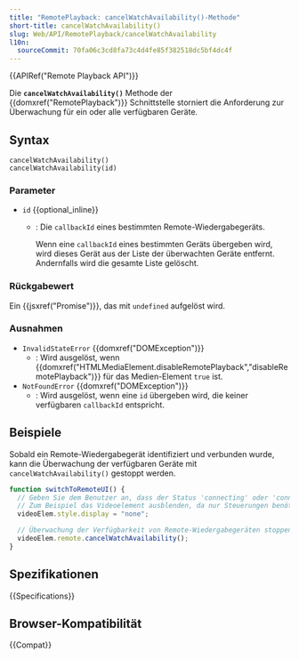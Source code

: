 ```yaml
---
title: "RemotePlayback: cancelWatchAvailability()-Methode"
short-title: cancelWatchAvailability()
slug: Web/API/RemotePlayback/cancelWatchAvailability
l10n:
  sourceCommit: 70fa06c3cd8fa73c4d4fe85f382518dc5bf4dc4f
---
```


{{APIRef("Remote Playback API")}}

Die **`cancelWatchAvailability()`** Methode der {{domxref("RemotePlayback")}} Schnittstelle storniert die Anforderung zur Überwachung für ein oder alle verfügbaren Geräte.

## Syntax

```js-nolint
cancelWatchAvailability()
cancelWatchAvailability(id)
```

### Parameter

- `id` {{optional_inline}}

  - : Die `callbackId` eines bestimmten Remote-Wiedergabegeräts.

    Wenn eine `callbackId` eines bestimmten Geräts übergeben wird, wird dieses Gerät aus der Liste der überwachten Geräte entfernt. Andernfalls wird die gesamte Liste gelöscht.

### Rückgabewert

Ein {{jsxref("Promise")}}, das mit `undefined` aufgelöst wird.

### Ausnahmen

- `InvalidStateError` {{domxref("DOMException")}}
  - : Wird ausgelöst, wenn {{domxref("HTMLMediaElement.disableRemotePlayback","disableRemotePlayback")}} für das Medien-Element `true` ist.
- `NotFoundError` {{domxref("DOMException")}}
  - : Wird ausgelöst, wenn eine `id` übergeben wird, die keiner verfügbaren `callbackId` entspricht.

## Beispiele

Sobald ein Remote-Wiedergabegerät identifiziert und verbunden wurde, kann die Überwachung der verfügbaren Geräte mit `cancelWatchAvailability()` gestoppt werden.

```js
function switchToRemoteUI() {
  // Geben Sie dem Benutzer an, dass der Status 'connecting' oder 'connected' ist.
  // Zum Beispiel das Videoelement ausblenden, da nur Steuerungen benötigt werden.
  videoElem.style.display = "none";

  // Überwachung der Verfügbarkeit von Remote-Wiedergabegeräten stoppen.
  videoElem.remote.cancelWatchAvailability();
}
```

## Spezifikationen

{{Specifications}}

## Browser-Kompatibilität

{{Compat}}
